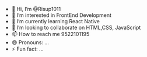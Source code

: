 - 👋 Hi, I’m @Risup1011
- 👀 I’m interested in FrontEnd Development
- 🌱 I’m currently learning React Native
- 💞️ I’m looking to collaborate on HTML,CSS, JavaScript
- 📫 How to reach me 9522101195
- 😄 Pronouns: ...
- ⚡ Fun fact: ...

<!---
Risup1011/Risup1011 is a ✨ special ✨ repository because its `README.md` (this file) appears on your GitHub profile.
You can click the Preview link to take a look at your changes.
--->
